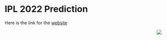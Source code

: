 # IPL 2022 Prediction
Here is the link for the [website](https://peaceful-taiga-69267.herokuapp.com/)

<p align="right">
  <img src="https://user-images.githubusercontent.com/85751479/163663821-4777a4b7-7da9-40bf-8c1e-9d466686c3ce.png" >
</p>
